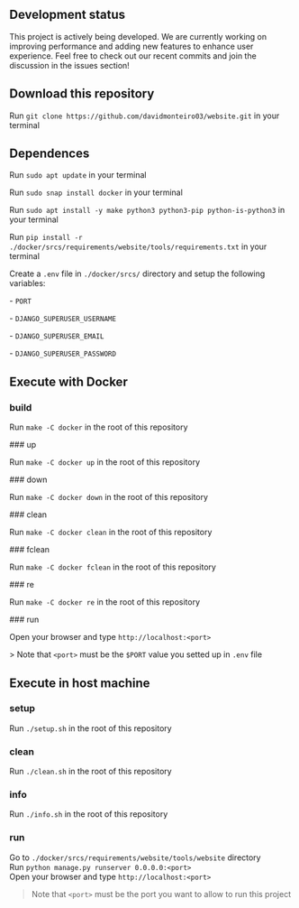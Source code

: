 ## Development status
<p>This project is actively being developed. We are currently working on improving performance and adding new features to enhance user experience. Feel free to check out our recent commits and join the discussion in the issues section!

## Download this repository
<p>Run <code>git clone https://github.com/davidmonteiro03/website.git</code> in your terminal</p>

## Dependences
<p>Run <code>sudo apt update</code> in your terminal</p>
<p>Run <code>sudo snap install docker</code> in your terminal</p>
<p>Run <code>sudo apt install -y make python3 python3-pip python-is-python3</code> in your terminal</p>
<p>Run <code>pip install -r ./docker/srcs/requirements/website/tools/requirements.txt</code> in your terminal</p>
<p>Create a <code>.env</code> file in <code>./docker/srcs/</code> directory and setup the following variables:</p>
<p>- <code>PORT</code></p>
<p>- <code>DJANGO_SUPERUSER_USERNAME</code></p>
<p>- <code>DJANGO_SUPERUSER_EMAIL</code></p>
<p>- <code>DJANGO_SUPERUSER_PASSWORD</code></p>

## Execute with Docker
### build
<p>Run <code>make -C docker</code> in the root of this repository</p>
### up
<p>Run <code>make -C docker up</code> in the root of this repository</p>
### down
<p>Run <code>make -C docker down</code> in the root of this repository</p>
### clean
<p>Run <code>make -C docker clean</code> in the root of this repository</p>
### fclean
<p>Run <code>make -C docker fclean</code> in the root of this repository</p>
### re
<p>Run <code>make -C docker re</code> in the root of this repository</p>
### run
<p>Open your browser and type <code>http://localhost:&lt;port&gt;</code></p>
<p>> Note that <code>&lt;port&gt;</code> must be the <code>$PORT</code> value you setted up in <code>.env</code> file</p>

## Execute in host machine
### setup
Run `./setup.sh` in the root of this repository
### clean
Run `./clean.sh` in the root of this repository
### info
Run `./info.sh` in the root of this repository
### run
Go to `./docker/srcs/requirements/website/tools/website` directory<br>
Run `python manage.py runserver 0.0.0.0:<port>`<br>
Open your browser and type `http://localhost:<port>`<br>
> Note that `<port>` must be the port you want to allow to run this project
